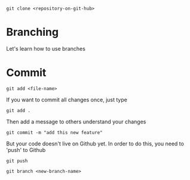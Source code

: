 ```
git clone <repository-on-git-hub>
```


# Branching

Let's learn how to use branches
# Commit 
```
git add <file-name>
```
If you want to commit all changes once, just type

```
git add .
```

Then add a message to others understand your changes

```
git commit -m "add this new feature"
```

But your code doesn't live on Github yet. In order to do this, you need to 'push' to Github

```
git push
```




```
git branch <new-branch-name>
```

